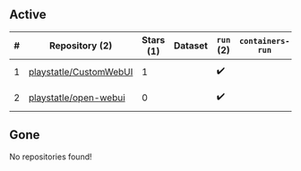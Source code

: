 ## Active
| # | Repository (2) | Stars (1) | Dataset | `run` (2) | `containers-run` | Last Modified |
| --- | --- | --- | --- | --- | --- | --- |
| 1 | [playstatle/CustomWebUI](https://github.com/playstatle/CustomWebUI) | 1 |  | :heavy_check_mark: |  | 2025-08-01 16:55:21+00:00 |
| 2 | [playstatle/open-webui](https://github.com/playstatle/open-webui) | 0 |  | :heavy_check_mark: |  | 2025-03-04 10:23:43+00:00 |

## Gone
No repositories found!
